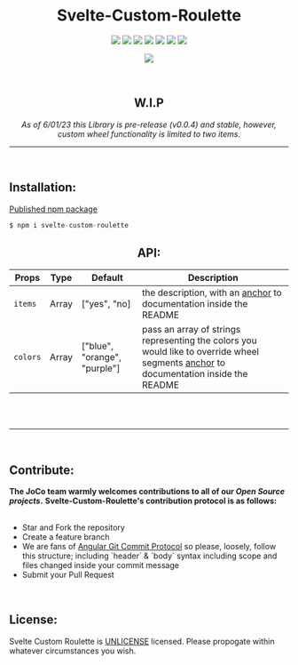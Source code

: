 <h1 align="center"><b>Svelte-Custom-Roulette</b></h1>

<p align="center">
  <a href="./UNLICENSE" target="blank"><img src="https://img.shields.io/badge/license-UNLICENSE-blue?style=plastic"></img></a>
  <a href="https://github.com/jor-col/svelte-custom-roulette" target="blank"><img src="https://img.shields.io/github/commit-activity/w/jor-col/svelte-custom-roulette?style=plastic"></img></a>
  <a href="https://github.com/jor-col/svelte-custom-roulette" target="blank"><img src="https://img.shields.io/github/contributors/jor-col/svelte-custom-roulette?style=plastic"></img></a>
  <a href="https://github.com/jor-col/svelte-custom-roulette" target="blank"><img src="https://img.shields.io/github/languages/count/jor-col/svelte-custom-roulette?style=plastic&color=orange"></img></a>
  <a href="https://github.com/jor-col/svelte-custom-roulette" target="blank"><img src="https://img.shields.io/github/search/jor-col/svelte-custom-roulette/goto?style=plastic"></img></a>
  <a href="https://github.com/jor-col/svelte-custom-roulette" target="blank"><img src="https://img.shields.io/github/languages/code-size/jor-col/svelte-custom-roulette?style=plastic"></img></a>
  <a href="https://github.com/jor-col/svelte-custom-roulette" target="blank"><img src="https://img.shields.io/github/directory-file-count/jor-col/svelte-custom-roulette?color=green&style=plastic"></img></a>
</p>
<p align="center">
  <a href="https://github.com/jor-col/svelte-custom-roulette" target="blank"><img src="https://img.shields.io/github/forks/jor-col/svelte-custom-roulette?style=social"></img></a>
</p>
<br />
<div align="center">
  <h2><b>W.I.P</b></h2>
  <i>As of 6/01/23 this Library is pre-release (v0.0.4) and stable, however, custom wheel functionality is limited to two items.</i>
</div>

<hr />
<br />

<h2><b>Installation:</b></h2>
<a href="https://www.npmjs.com/package/svelte-custom-roulette" target="blank">Published npm package</a>
<br />

```javascript
$ npm i svelte-custom-roulette
```

<div class="table-container" align="center">
  <h2><b>API:</b></h2>
  <article itemprop="text">
    <table>
      <thead>
        <tr>
          <th>Props</th>
          <th>Type</th>
          <th>Default</th>
          <th>Description</th>
        </tr>
      </thead>
      <tbody>
        <tr>
          <td><code>items</code></td>
          <td>Array<String></td>
          <td>["yes", "no]</td>
          <td>the description, with an <a href="#API">anchor</a> to documentation inside the README</td>
        </tr>
        <tr>
          <td><code>colors</code></td>
          <td>Array<String></td>
          <td>["blue", "orange", "purple"]</td>
          <td>pass an array of strings representing the colors you would like to override wheel segments <a href="#API">anchor</a> to documentation inside the README</td>
        </tr>
      </tbody>
    </table>
  </article>
</div>
<br />
<br />
<hr />
<br />
<h2><b>Contribute:</b></h2>
<b>The JoCo team warmly welcomes contributions to all of our <em>Open Source projects</em>.</b>
<b>Svelte-Custom-Roulette's contribution protocol is as follows:</b>
<br />
<ul>
<br />
  <li>Star and Fork the repository</li>
  <li>Create a feature branch</li>
  <li>We are fans of <a href="https://github.com/angular/angular.js/blob/master/DEVELOPERS.md#-git-commit-guidelines">Angular Git Commit Protocol</a> so please, loosely, follow this structure; including `header` & `body` syntax including scope and files changed inside your commit message</li>
  <li>Submit your Pull Request</li>
</ul>

<br />
<h2><b>License:</b></h2>
Svelte Custom Roulette is <a href="http://unlicense.org/">UNLICENSE</a> licensed. Please propogate within whatever circumstances you wish.

<!-- [UNLICENSE](/UNLICENSE) -->

<!-- license -->

<!-- [![License](https://img.shields.io/badge/license-UNLICENSE-blue?style=plastic)](./UNLICENSE) -->

<!-- commits -->

<!-- [![License](https://img.shields.io/github/commit-activity/w/jor-col/svelte-custom-roulette?style=plastic)](./README) -->

<!-- contributors -->

<!-- [![License](https://img.shields.io/github/contributors/jor-col/svelte-custom-roulette?style=plastic)](./README) -->

<!-- languages -->

<!-- [![License](https://img.shields.io/github/languages/count/jor-col/svelte-custom-roulette?style=plastic&color=orange)](./README) -->

<!-- goto visits -->

<!-- [![License](https://img.shields.io/github/search/jor-col/svelte-custom-roulette/goto?style=plastic)](./README) -->

<!-- size -->

<!-- [![License](https://img.shields.io/github/languages/code-size/jor-col/svelte-custom-roulette?style=plastic)](./README) -->

<!-- files -->

<!-- [![License](https://img.shields.io/github/directory-file-count/jor-col/svelte-custom-roulette?color=green&style=plastic)](./README) -->

<!-- forks -->

<!-- [![License](https://img.shields.io/github/forks/jor-col/svelte-custom-roulette?style=social)](./README) -->
